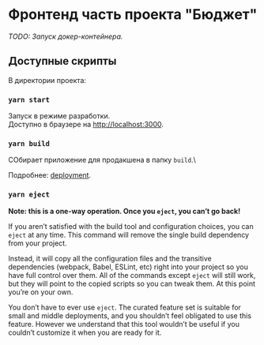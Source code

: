 # Фронтенд часть проекта "Бюджет"


*TODO: Запуск докер-контейнера.*

## Доступные скрипты


В директории проекта:

### `yarn start`

Запуск в режиме разработки.\
Доступно в браузере на [http://localhost:3000](http://localhost:3000).

### `yarn build`

СОбирает приложение для продакшена в папку `build`.\

Подробнее: [deployment](https://facebook.github.io/create-react-app/docs/deployment).

### `yarn eject`

**Note: this is a one-way operation. Once you `eject`, you can’t go back!**

If you aren’t satisfied with the build tool and configuration choices, you can `eject` at any time. This command will remove the single build dependency from your project.

Instead, it will copy all the configuration files and the transitive dependencies (webpack, Babel, ESLint, etc) right into your project so you have full control over them. All of the commands except `eject` will still work, but they will point to the copied scripts so you can tweak them. At this point you’re on your own.

You don’t have to ever use `eject`. The curated feature set is suitable for small and middle deployments, and you shouldn’t feel obligated to use this feature. However we understand that this tool wouldn’t be useful if you couldn’t customize it when you are ready for it.


